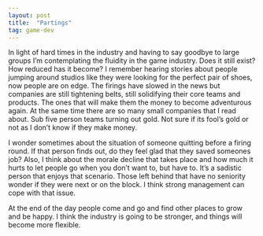 ```yaml
---
layout: post
title:  "Partings"
tag: game-dev
---
```

In light of hard times in the industry and having to say goodbye to large groups I’m contemplating the fluidity in the game industry. Does it still exist? How reduced has it become? I remember hearing stories about people jumping around studios like they were looking for the perfect pair of shoes, now people are on edge. The firings have slowed in the news but companies are still tightening belts, still solidifying their core teams and products. The ones that will make them the money to become adventurous again. At the same time there are so many small companies that I read about. Sub five person teams turning out gold. Not sure if its fool’s gold or not as I don’t know if they make money.

I wonder sometimes about the situation of someone quitting before a firing round. If that person finds out, do they feel glad that they saved someones job? Also, I think about the morale decline that takes place and how much it hurts to let people go when you don’t want to, but have to. It’s a sadistic person that enjoys that scenario. Those left behind that have no seniority wonder if they were next or on the block. I think strong management can cope with that issue.

At the end of the day people come and go and find other places to grow and be happy. I think the industry is going to be stronger, and things will become more flexible.